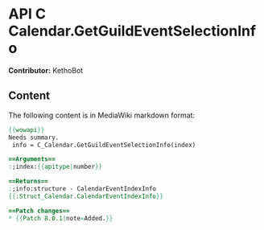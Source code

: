 # API C Calendar.GetGuildEventSelectionInfo

**Contributor:** KethoBot

## Content

The following content is in MediaWiki markdown format:

```mediawiki
{{wowapi}}
Needs summary.
 info = C_Calendar.GetGuildEventSelectionInfo(index)

==Arguments==
:;index:{{apitype|number}}

==Returns==
:;info:structure - CalendarEventIndexInfo
{{:Struct_Calendar.CalendarEventIndexInfo}}

==Patch changes==
* {{Patch 8.0.1|note=Added.}}
```